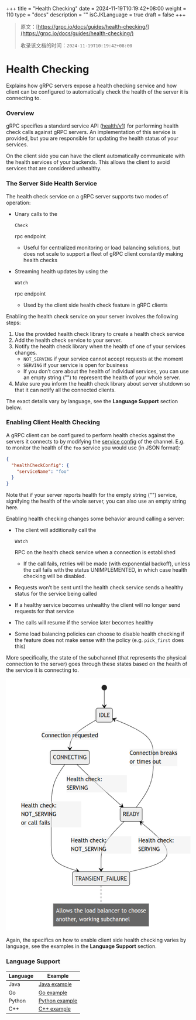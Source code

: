 +++
title = "Health Checking"
date = 2024-11-19T10:19:42+08:00
weight = 110
type = "docs"
description = ""
isCJKLanguage = true
draft = false
+++

> 原文：[https://grpc.io/docs/guides/health-checking/](https://grpc.io/docs/guides/health-checking/)
>
> 收录该文档的时间：`2024-11-19T10:19:42+08:00`

# Health Checking

Explains how gRPC servers expose a health checking service and how client can be configured to automatically check the health of the server it is connecting to.



### Overview

gRPC specifies a standard service API ([health/v1](https://github.com/grpc/grpc-proto/blob/master/grpc/health/v1/health.proto)) for performing health check calls against gRPC servers. An implementation of this service is provided, but you are responsible for updating the health status of your services.

On the client side you can have the client automatically communicate with the health services of your backends. This allows the client to avoid services that are considered unhealthy.

### The Server Side Health Service

The health check service on a gRPC server supports two modes of operation:

- Unary calls to the

   

  ```
  Check
  ```

   

  rpc endpoint

  - Useful for centralized monitoring or load balancing solutions, but does not scale to support a fleet of gRPC client constantly making health checks

- Streaming health updates by using the

   

  ```
  Watch
  ```

   

  rpc endpoint

  - Used by the client side health check feature in gRPC clients

Enabling the health check service on your server involves the following steps:

1. Use the provided health check library to create a health check service
2. Add the health check service to your server.
3. Notify the health check library when the health of one of your services changes.
   - `NOT_SERVING` if your service cannot accept requests at the moment
   - `SERVING` if your service is open for business
   - If you don’t care about the health of individual services, you can use an empty string ("") to represent the health of your whole server.
4. Make sure you inform the health check library about server shutdown so that it can notify all the connected clients.

The exact details vary by language, see the **Language Support** section below.

### Enabling Client Health Checking

A gRPC client can be configured to perform health checks against the servers it connects to by modifying the [service config](https://github.com/grpc/grpc/blob/master/doc/service_config.md) of the channel. E.g. to monitor the health of the `foo` service you would use (in JSON format):

```json
{
  "healthCheckConfig": {
    "serviceName": "foo"
  }
}
```

Note that if your server reports health for the empty string ("") service, signifying the health of the whole server, you can also use an empty string here.

Enabling health checking changes some behavior around calling a server:

- The client will additionally call the

   

  ```
  Watch
  ```

   

  RPC on the health check service when a connection is established

  - If the call fails, retries will be made (with exponential backoff), unless the call fails with the status UNIMPLEMENTED, in which case health checking will be disabled.

- Requests won’t be sent until the health check service sends a healthy status for the service being called

- If a healthy service becomes unhealthy the client will no longer send requests for that service

- The calls will resume if the service later becomes healthy

- Some load balancing policies can choose to disable health checking if the feature does not make sense with the policy (e.g. `pick_first` does this)

More specifically, the state of the subchannel (that represents the physical connection to the server) goes through these states based on the health of the service it is connecting to.

![image-20241119110324344](HealthChecking_img/image-20241119110324344.png)

Again, the specifics on how to enable client side health checking varies by language, see the examples in the **Language Support** section.

### Language Support

| Language | Example                                                      |
| -------- | ------------------------------------------------------------ |
| Java     | [Java example](https://github.com/grpc/grpc-java/tree/master/examples/src/main/java/io/grpc/examples/healthservice) |
| Go       | [Go example](https://github.com/grpc/grpc-go/tree/master/examples/features/health) |
| Python   | [Python example](https://github.com/grpc/grpc/tree/master/examples/python/health_checking) |
| C++      | [C++ example](https://github.com/grpc/grpc/tree/master/examples/cpp/health) |
